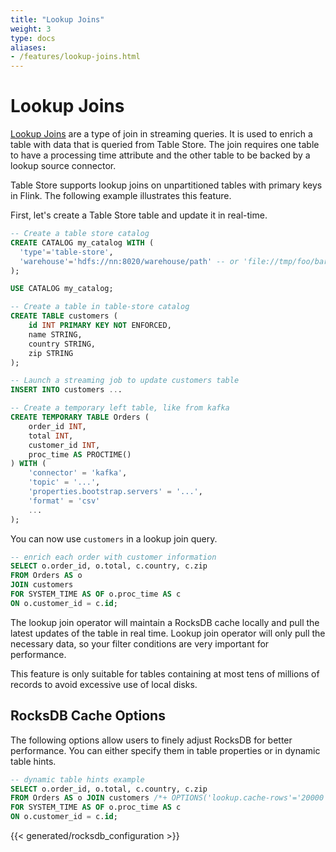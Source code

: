 ```yaml
---
title: "Lookup Joins"
weight: 3
type: docs
aliases:
- /features/lookup-joins.html
---
```

<!--
Licensed to the Apache Software Foundation (ASF) under one
or more contributor license agreements.  See the NOTICE file
distributed with this work for additional information
regarding copyright ownership.  The ASF licenses this file
to you under the Apache License, Version 2.0 (the
"License"); you may not use this file except in compliance
with the License.  You may obtain a copy of the License at

  http://www.apache.org/licenses/LICENSE-2.0

Unless required by applicable law or agreed to in writing,
software distributed under the License is distributed on an
"AS IS" BASIS, WITHOUT WARRANTIES OR CONDITIONS OF ANY
KIND, either express or implied.  See the License for the
specific language governing permissions and limitations
under the License.
-->

# Lookup Joins

[Lookup Joins](https://nightlies.apache.org/flink/flink-docs-stable/docs/dev/table/sql/queries/joins/) are a type of join in streaming queries. It is used to enrich a table with data that is queried from Table Store. The join requires one table to have a processing time attribute and the other table to be backed by a lookup source connector.

Table Store supports lookup joins on unpartitioned tables with primary keys in Flink. The following example illustrates this feature.

First, let's create a Table Store table and update it in real-time.

```sql
-- Create a table store catalog
CREATE CATALOG my_catalog WITH (
  'type'='table-store',
  'warehouse'='hdfs://nn:8020/warehouse/path' -- or 'file://tmp/foo/bar'
);

USE CATALOG my_catalog;

-- Create a table in table-store catalog
CREATE TABLE customers (
    id INT PRIMARY KEY NOT ENFORCED,
    name STRING,
    country STRING,
    zip STRING
);

-- Launch a streaming job to update customers table
INSERT INTO customers ...

-- Create a temporary left table, like from kafka
CREATE TEMPORARY TABLE Orders (
    order_id INT,
    total INT,
    customer_id INT,
    proc_time AS PROCTIME()
) WITH (
    'connector' = 'kafka',
    'topic' = '...',
    'properties.bootstrap.servers' = '...',
    'format' = 'csv'
    ...
);
```

You can now use `customers` in a lookup join query.

```sql
-- enrich each order with customer information
SELECT o.order_id, o.total, c.country, c.zip
FROM Orders AS o
JOIN customers
FOR SYSTEM_TIME AS OF o.proc_time AS c
ON o.customer_id = c.id;
```

The lookup join operator will maintain a RocksDB cache locally and pull the latest updates of the table in real time. Lookup join operator will only pull the necessary data, so your filter conditions are very important for performance.

This feature is only suitable for tables containing at most tens of millions of records to avoid excessive use of local disks.

## RocksDB Cache Options

The following options allow users to finely adjust RocksDB for better performance. You can either specify them in table properties or in dynamic table hints.

```sql
-- dynamic table hints example
SELECT o.order_id, o.total, c.country, c.zip
FROM Orders AS o JOIN customers /*+ OPTIONS('lookup.cache-rows'='20000') */
FOR SYSTEM_TIME AS OF o.proc_time AS c
ON o.customer_id = c.id;
```

{{< generated/rocksdb_configuration >}}
